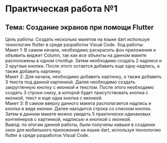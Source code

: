 <h1>Практическая работа №1</h1>
<h2>Тема: Создание экранов при помощи Flutter</h2>
Цель работы: Создать несколько макетов на языке dart используя технологию flutter в среде разработок Visual Code.
</div>
Ход работы:
<div></div>
Макет 1:
В самом начале, необходимо раскрасить фон приложения и объявить виджет Column, так как все объекты на данном макете расположены в одном столбце.
Затем необходимо создать 2 надписи и 2 круглые кнопки.
После этого остается добавить еще одну надпись, а также добавить картинку.
<div></div>
Макет 2:
Для начала, необходимо добавить картинку, а также добавить 3 текста под данной картинкой.
Далее необходимо создать закругленную кнопку с иконкой и текстом.
После этого необходимо создать 3 строки снизу, в которой будет присутствовать кнопка с иконкой, текст и еще одна кнопка с иконкой.
<div></div>
Макет 3:
В самом вверху данного макета располагается надпись и кнопка в виде иконки.
Далее находится строка со списком кнопок.
Затем в данном макете можно увидеть 5 практически одинаковых контейнеров с картинкой, надписью и кнопкой с иконкой.
<div></div>
Вывод: по итогам данной работы, были получены навыки в создании окон для мобильного приложения на языке dart, используя технологию flutter в среде разработок Visual Code.